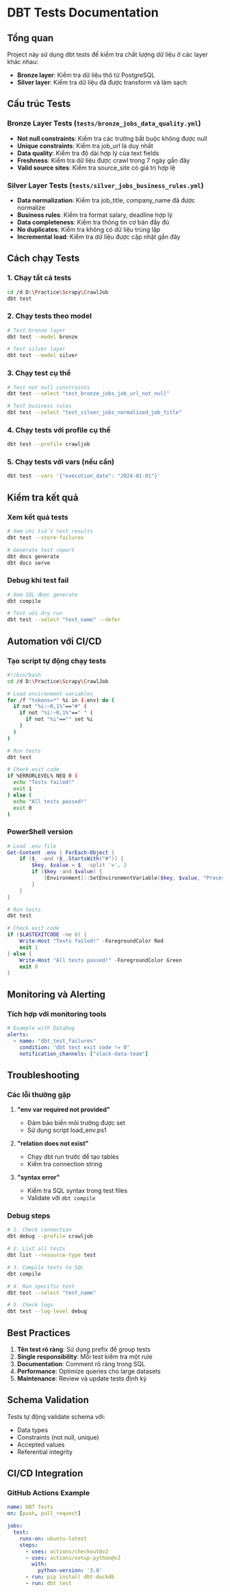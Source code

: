 # DBT Tests Documentation

## Tổng quan

Project này sử dụng dbt tests để kiểm tra chất lượng dữ liệu ở các layer khác nhau:
- **Bronze layer**: Kiểm tra dữ liệu thô từ PostgreSQL
- **Silver layer**: Kiểm tra dữ liệu đã được transform và làm sạch

## Cấu trúc Tests

### Bronze Layer Tests (`tests/bronze_jobs_data_quality.yml`)
- **Not null constraints**: Kiểm tra các trường bắt buộc không được null
- **Unique constraints**: Kiểm tra job_url là duy nhất
- **Data quality**: Kiểm tra độ dài hợp lý của text fields
- **Freshness**: Kiểm tra dữ liệu được crawl trong 7 ngày gần đây
- **Valid source sites**: Kiểm tra source_site có giá trị hợp lệ

### Silver Layer Tests (`tests/silver_jobs_business_rules.yml`)
- **Data normalization**: Kiểm tra job_title, company_name đã được normalize
- **Business rules**: Kiểm tra format salary, deadline hợp lý
- **Data completeness**: Kiểm tra thông tin cơ bản đầy đủ
- **No duplicates**: Kiểm tra không có dữ liệu trùng lặp
- **Incremental load**: Kiểm tra dữ liệu được cập nhật gần đây

## Cách chạy Tests

### 1. Chạy tất cả tests
```bash
cd /d D:\Practice\Scrapy\CrawlJob
dbt test
```

### 2. Chạy tests theo model
```bash
# Test bronze layer
dbt test --model bronze

# Test silver layer
dbt test --model silver
```

### 3. Chạy test cụ thể
```bash
# Test not null constraints
dbt test --select "test_bronze_jobs_job_url_not_null"

# Test business rules
dbt test --select "test_silver_jobs_normalized_job_title"
```

### 4. Chạy tests với profile cụ thể
```bash
dbt test --profile crawljob
```

### 5. Chạy tests với vars (nếu cần)
```bash
dbt test --vars '{"execution_date": "2024-01-01"}'
```

## Kiểm tra kết quả

### Xem kết quả tests
```bash
# Xem chi tiết test results
dbt test --store-failures

# Generate test report
dbt docs generate
dbt docs serve
```

### Debug khi test fail
```bash
# Xem SQL được generate
dbt compile

# Test với dry run
dbt test --select "test_name" --defer
```

## Automation với CI/CD

### Tạo script tự động chạy tests
```bash
#!/bin/bash
cd /d D:\Practice\Scrapy\CrawlJob

# Load environment variables
for /f "tokens=*" %i in (.env) do (
  if not "%i:~0,1%"=="#" (
    if not "%i:~0,1%"==" " (
      if not "%i"=="" set %i
    )
  )
)

# Run tests
dbt test

# Check exit code
if %ERRORLEVEL% NEQ 0 (
  echo "Tests failed!"
  exit 1
) else (
  echo "All tests passed!"
  exit 0
)
```

### PowerShell version
```powershell
# Load .env file
Get-Content .env | ForEach-Object {
    if ($_ -and !$_.StartsWith("#")) {
        $key, $value = $_ -split '=', 2
        if ($key -and $value) {
            [Environment]::SetEnvironmentVariable($key, $value, "Process")
        }
    }
}

# Run tests
dbt test

# Check exit code
if ($LASTEXITCODE -ne 0) {
    Write-Host "Tests failed!" -ForegroundColor Red
    exit 1
} else {
    Write-Host "All tests passed!" -ForegroundColor Green
    exit 0
}
```

## Monitoring và Alerting

### Tích hợp với monitoring tools
```yaml
# Example with DataDog
alerts:
  - name: "dbt_test_failures"
    condition: "dbt test exit code != 0"
    notification_channels: ["slack-data-team"]
```

## Troubleshooting

### Các lỗi thường gặp

1. **"env var required not provided"**
   - Đảm bảo biến môi trường được set
   - Sử dụng script load_env.ps1

2. **"relation does not exist"**
   - Chạy dbt run trước để tạo tables
   - Kiểm tra connection string

3. **"syntax error"**
   - Kiểm tra SQL syntax trong test files
   - Validate với `dbt compile`

### Debug steps
```bash
# 1. Check connection
dbt debug --profile crawljob

# 2. List all tests
dbt list --resource-type test

# 3. Compile tests to SQL
dbt compile

# 4. Run specific test
dbt test --select "test_name"

# 5. Check logs
dbt test --log-level debug
```

## Best Practices

1. **Tên test rõ ràng**: Sử dụng prefix để group tests
2. **Single responsibility**: Mỗi test kiểm tra một rule
3. **Documentation**: Comment rõ ràng trong SQL
4. **Performance**: Optimize queries cho large datasets
5. **Maintenance**: Review và update tests định kỳ

## Schema Validation

Tests tự động validate schema với:
- Data types
- Constraints (not null, unique)
- Accepted values
- Referential integrity

## CI/CD Integration

### GitHub Actions Example
```yaml
name: DBT Tests
on: [push, pull_request]

jobs:
  test:
    runs-on: ubuntu-latest
    steps:
      - uses: actions/checkout@v2
      - uses: actions/setup-python@v2
        with:
          python-version: '3.8'
      - run: pip install dbt-duckdb
      - run: dbt test
